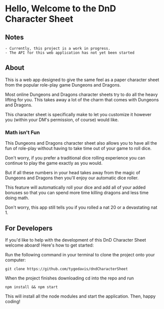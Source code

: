 # Hello, Welcome to the DnD Character Sheet

## Notes
```  
- Currently, this project is a work in progress.   
- The API for this web application has not yet been started   
```

## About
This is a web app designed to give the same feel as a paper character sheet from the popular role-play game Dungeons and Dragons.

Most online Dungeons and Dragons character sheets try to do all the heavy lifting for you. This takes away a lot of the charm that comes with Dungeons and Dragons.

This character sheet is specifically make to let you customize it however you (within your DM's permission, of course) would like.

### Math isn't Fun

This Dungeons and Dragons character sheet also allows you to have all the fun of role-play without having to take time out of your game to roll dice.

Don't worry, if you prefer a traditional dice rolling experience you can continue to play the game exactly as you would.

But if all these numbers in your head takes away from the magic of Dungeons and Dragons then you'll enjoy our automatic dice roller.

This feature will automatically roll your dice and add all of your added bonuses so that you can spend more time killing dragons and less time doing math.

Don't worry, this app still tells you if you rolled a nat 20 or a devastating nat 1.

## For Developers

If you'd like to help with the development of this DnD Character Sheet welcome aboard! Here's how to get started:

Run the following command in your terminal to clone the project onto your computer:
```
git clone https://github.com/tygedavis/dndCharacterSheet
```

When the project finishes downloading cd into the repo and run
```
npm install && npm start
```

This will install all the node modules and start the application. Then, happy coding!